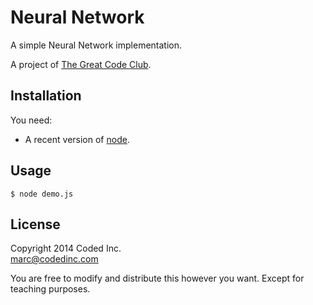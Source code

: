 # Neural Network

A simple Neural Network implementation.

A project of [The Great Code Club](http://www.greatcodeclub.com/).

## Installation

You need:

- A recent version of [node](http://nodejs.org/).

## Usage

    $ node demo.js

## License

Copyright 2014 Coded Inc.  
marc@codedinc.com

You are free to modify and distribute this however you want. Except for teaching purposes.
